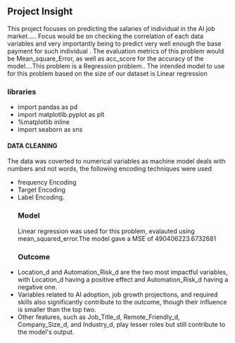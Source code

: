 ## Project Insight
This project focuses on predicting the salaries of individual in the AI job market..... Focus would be on checking the correlation of each data variables and very importantly being to predict very well enough the base payment for such individual . The evaluation metrics of this problem would be Mean_square_Error, as well as acc_score for the accuracy of the model....This problem is a Regression problem.. The intended model to use for this problem based on the size of our dataset is Linear regression
### libraries 
- import pandas as pd
- import matplotlib.pyplot as plt
- %matplotlib inline
- import seaborn as sns
#### DATA CLEANING 
The data was coverted to numerical variables as machine model deals with numbers and not words, the following encoding techniques were used 
- frequency Encoding
- Target Encoding
- Label Encoding.
  ### Model
  Linear regression was used for this problem, evalauted using mean_squared_error.The model gave a MSE of 490406223.6732681 
  ### Outcome
- Location_d and Automation_Risk_d are the two most impactful variables, with Location_d having a positive effect and Automation_Risk_d having a negative one.
- Variables related to AI adoption, job growth projections, and required skills also significantly contribute to the outcome, though their influence is smaller than the top two.
- Other features, such as Job_Title_d, Remote_Friendly_d, Company_Size_d, and Industry_d, play lesser roles but still contribute to the model's output.

